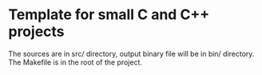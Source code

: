 # Template for small C and C++ projects
The sources are in src/ directory, output binary file will be in bin/ directory. The Makefile is in the root of the project.

